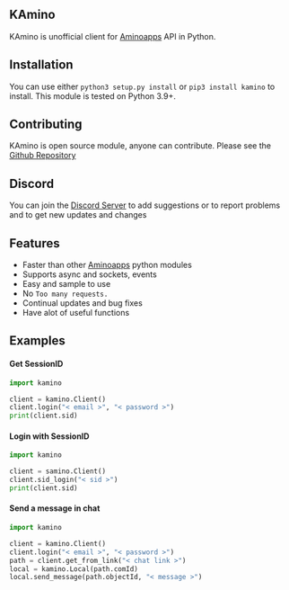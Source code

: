 ## KAmino
KAmino is unofficial client for [Aminoapps](https://aminoapps.com/) API in Python. 

## Installation
You can use either `python3 setup.py install` or `pip3 install kamino` to install. This module is tested on Python 3.9+.

## Contributing
KAmino is open source module, anyone can contribute. Please see the [Github Repository](https://github.com/Kwel999/KAmino)

## Discord
You can join the [Discord Server](https://discord.gg/vhBtt2QB) to add suggestions or to report problems
and to get new updates and changes

## Features
- Faster than other [Aminoapps](https://aminoapps.com/) python modules
- Supports async and sockets, events
- Easy and sample to use
- No `Too many requests.`
- Continual updates and bug fixes
- Have alot of useful functions

## Examples
#### Get SessionID
```py
import kamino

client = kamino.Client()
client.login("< email >", "< password >")
print(client.sid)
```
#### Login with SessionID
```py
import kamino

client = samino.Client()
client.sid_login("< sid >")
print(client.sid)
```
#### Send a message in chat
```py
import kamino

client = kamino.Client()
client.login("< email >", "< password >")
path = client.get_from_link("< chat link >")
local = kamino.Local(path.comId)
local.send_message(path.objectId, "< message >")
```
